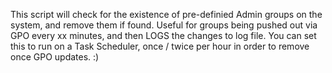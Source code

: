 This script will check for the existence of pre-definied Admin groups on the system, and remove them if found.
Useful for groups being pushed out via GPO every xx minutes, and then LOGS the changes to log file.
You can set this to run on a Task Scheduler, once / twice per hour in order to remove once GPO updates. :)

